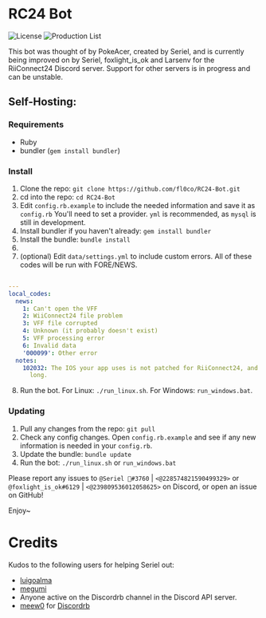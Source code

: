 # RC24 Bot
![License](https://img.shields.io/github/license/riiconnect24/rc24-bot.svg)
![Production List](https://img.shields.io/discord/206934458954153984.svg)

This bot was thought of by PokeAcer, created by Seriel, and is currently being improved on by Seriel, foxlight_is_ok and Larsenv for the RiiConnect24 Discord server. Support for other servers is in progress and can be unstable.

## Self-Hosting:
### Requirements
- Ruby
- bundler (`gem install bundler`)

### Install
1. Clone the repo: `git clone https://github.com/fl0co/RC24-Bot.git`
2. cd into the repo: `cd RC24-Bot`
3. Edit `config.rb.example` to include the needed information and save it as `config.rb`
You'll need to set a provider. `yml` is recommended, as `mysql` is still in development.
4. Install bundler if you haven't already: `gem install bundler`
5. Install the bundle: `bundle install`
6. 
7. (optional) Edit `data/settings.yml` to include custom errors.
All of these codes will be run with FORE/NEWS.
```yaml

---
local_codes:
  news:
    1: Can't open the VFF
    2: WiiConnect24 file problem
    3: VFF file corrupted
    4: Unknown (it probably doesn't exist)
    5: VFF processing error
    6: Invalid data
    '000099': Other error
  notes:
    102032: The IOS your app uses is not patched for RiiConnect24, and you took too
      long.
```

8. Run the bot. For Linux: `./run_linux.sh`. For Windows: `run_windows.bat`.

### Updating
1. Pull any changes from the repo: `git pull`
2. Check any config changes. Open `config.rb.example` and see if any new information is
needed in your `config.rb`.
3. Update the bundle: `bundle update`
4. Run the bot: `./run_linux.sh` or `run_windows.bat`

Please report any issues to `@Seriel 🌈#3760` | `<@228574821590499329>` 
or `@foxlight_is_ok#6129` | `<@239809536012058625>` on Discord, or open an issue on GitHub!

Enjoy~
<br/>

# Credits

Kudos to the following users for helping Seriel out:

- [luigoalma](https://github.com/luigoalma)
- [megumi](https://github.com/megumisonoda)
- Anyone active on the Discordrb channel in the Discord API server.
- [meew0](https://github.com/meew0) for [Discordrb](https://github.com/meew0/discordrb)
